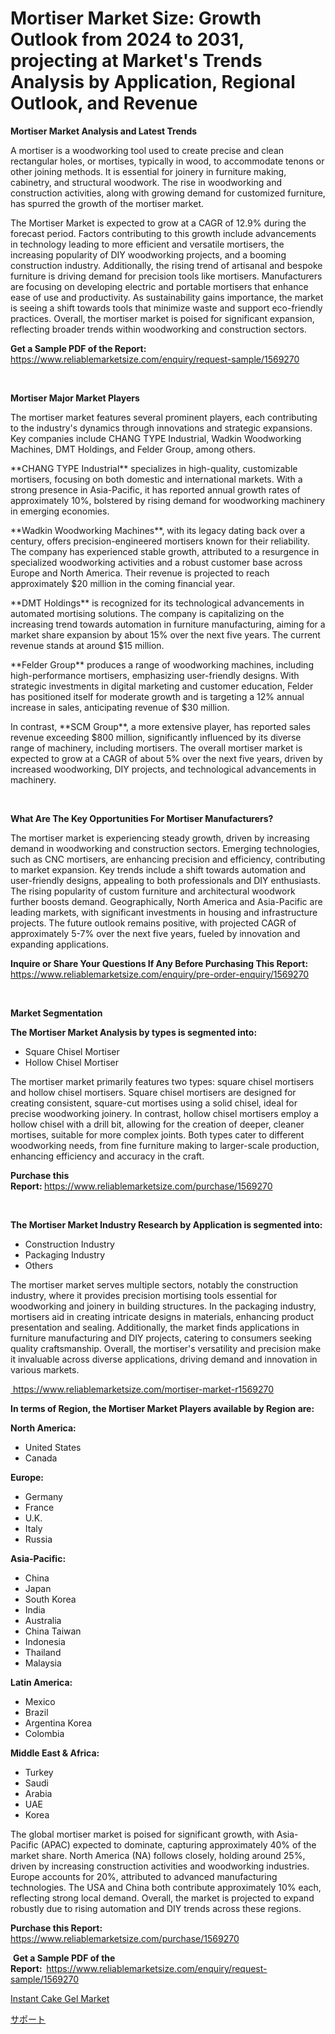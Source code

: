 <p><h1>Mortiser Market Size: Growth Outlook from 2024 to 2031, projecting at Market's Trends Analysis by Application, Regional Outlook, and Revenue</h1></p><p><strong>Mortiser Market Analysis and Latest Trends</strong></p>
<p><p>A mortiser is a woodworking tool used to create precise and clean rectangular holes, or mortises, typically in wood, to accommodate tenons or other joining methods. It is essential for joinery in furniture making, cabinetry, and structural woodwork. The rise in woodworking and construction activities, along with growing demand for customized furniture, has spurred the growth of the mortiser market.</p><p>The Mortiser Market is expected to grow at a CAGR of 12.9% during the forecast period. Factors contributing to this growth include advancements in technology leading to more efficient and versatile mortisers, the increasing popularity of DIY woodworking projects, and a booming construction industry. Additionally, the rising trend of artisanal and bespoke furniture is driving demand for precision tools like mortisers. Manufacturers are focusing on developing electric and portable mortisers that enhance ease of use and productivity. As sustainability gains importance, the market is seeing a shift towards tools that minimize waste and support eco-friendly practices. Overall, the mortiser market is poised for significant expansion, reflecting broader trends within woodworking and construction sectors.</p></p>
<p><strong>Get a Sample PDF of the Report:&nbsp;</strong> <a href="https://www.reliablemarketsize.com/enquiry/request-sample/1569270?utm_campaign=1840&utm_medium=2&utm_source=Github&utm_content=ia&utm_term=29122024&utm_id=mortiser">https://www.reliablemarketsize.com/enquiry/request-sample/1569270</a></p>
<p>&nbsp;</p>
<p><strong>Mortiser Major Market Players</strong></p>
<p><p>The mortiser market features several prominent players, each contributing to the industry's dynamics through innovations and strategic expansions. Key companies include CHANG TYPE Industrial, Wadkin Woodworking Machines, DMT Holdings, and Felder Group, among others.</p><p>**CHANG TYPE Industrial** specializes in high-quality, customizable mortisers, focusing on both domestic and international markets. With a strong presence in Asia-Pacific, it has reported annual growth rates of approximately 10%, bolstered by rising demand for woodworking machinery in emerging economies.</p><p>**Wadkin Woodworking Machines**, with its legacy dating back over a century, offers precision-engineered mortisers known for their reliability. The company has experienced stable growth, attributed to a resurgence in specialized woodworking activities and a robust customer base across Europe and North America. Their revenue is projected to reach approximately $20 million in the coming financial year.</p><p>**DMT Holdings** is recognized for its technological advancements in automated mortising solutions. The company is capitalizing on the increasing trend towards automation in furniture manufacturing, aiming for a market share expansion by about 15% over the next five years. The current revenue stands at around $15 million.</p><p>**Felder Group** produces a range of woodworking machines, including high-performance mortisers, emphasizing user-friendly designs. With strategic investments in digital marketing and customer education, Felder has positioned itself for moderate growth and is targeting a 12% annual increase in sales, anticipating revenue of $30 million.</p><p>In contrast, **SCM Group**, a more extensive player, has reported sales revenue exceeding $800 million, significantly influenced by its diverse range of machinery, including mortisers. The overall mortiser market is expected to grow at a CAGR of about 5% over the next five years, driven by increased woodworking, DIY projects, and technological advancements in machinery.</p></p>
<p>&nbsp;</p>
<p><strong>What Are The Key Opportunities For Mortiser Manufacturers?</strong></p>
<p><p>The mortiser market is experiencing steady growth, driven by increasing demand in woodworking and construction sectors. Emerging technologies, such as CNC mortisers, are enhancing precision and efficiency, contributing to market expansion. Key trends include a shift towards automation and user-friendly designs, appealing to both professionals and DIY enthusiasts. The rising popularity of custom furniture and architectural woodwork further boosts demand. Geographically, North America and Asia-Pacific are leading markets, with significant investments in housing and infrastructure projects. The future outlook remains positive, with projected CAGR of approximately 5-7% over the next five years, fueled by innovation and expanding applications.</p></p>
<p><strong>Inquire or Share Your Questions If Any Before Purchasing This Report:</strong> <a href="https://www.reliablemarketsize.com/enquiry/pre-order-enquiry/1569270?utm_campaign=1840&utm_medium=2&utm_source=Github&utm_content=ia&utm_term=29122024&utm_id=mortiser">https://www.reliablemarketsize.com/enquiry/pre-order-enquiry/1569270</a></p>
<p>&nbsp;</p>
<p><strong>Market Segmentation</strong></p>
<p><strong>The Mortiser Market Analysis by types is segmented into:</strong></p>
<p><ul><li>Square Chisel Mortiser</li><li>Hollow Chisel Mortiser</li></ul></p>
<p><p>The mortiser market primarily features two types: square chisel mortisers and hollow chisel mortisers. Square chisel mortisers are designed for creating consistent, square-cut mortises using a solid chisel, ideal for precise woodworking joinery. In contrast, hollow chisel mortisers employ a hollow chisel with a drill bit, allowing for the creation of deeper, cleaner mortises, suitable for more complex joints. Both types cater to different woodworking needs, from fine furniture making to larger-scale production, enhancing efficiency and accuracy in the craft.</p></p>
<p><strong>Purchase this Report:&nbsp;</strong><a href="https://www.reliablemarketsize.com/purchase/1569270?utm_campaign=1840&utm_medium=2&utm_source=Github&utm_content=ia&utm_term=29122024&utm_id=mortiser">https://www.reliablemarketsize.com/purchase/1569270</a></p>
<p>&nbsp;</p>
<p><strong>The Mortiser Market Industry Research by Application is segmented into:</strong></p>
<p><ul><li>Construction Industry</li><li>Packaging Industry</li><li>Others</li></ul></p>
<p><p>The mortiser market serves multiple sectors, notably the construction industry, where it provides precision mortising tools essential for woodworking and joinery in building structures. In the packaging industry, mortisers aid in creating intricate designs in materials, enhancing product presentation and sealing. Additionally, the market finds applications in furniture manufacturing and DIY projects, catering to consumers seeking quality craftsmanship. Overall, the mortiser's versatility and precision make it invaluable across diverse applications, driving demand and innovation in various markets.</p></p>
<p><a href="https://www.reliablemarketsize.com/mortiser-market-r1569270?utm_campaign=1840&utm_medium=2&utm_source=Github&utm_content=ia&utm_term=29122024&utm_id=mortiser">&nbsp;https://www.reliablemarketsize.com/mortiser-market-r1569270</a></p>
<p><strong>In terms of Region, the Mortiser Market Players available by Region are:</strong></p>
<p>
    <p> <strong> North America: </strong>
        <ul>
            <li>United States</li>
            <li>Canada</li>
        </ul>
        </p> 
    <p> <strong> Europe: </strong>
        <ul>
            <li>Germany</li>
            <li>France</li>
            <li>U.K.</li>
            <li>Italy</li>
            <li>Russia</li>
        </ul>
        </p> 
    <p> <strong> Asia-Pacific: </strong>
        <ul>
            <li>China</li>
            <li>Japan</li>
            <li>South Korea</li>
            <li>India</li>
            <li>Australia</li>
            <li>China Taiwan</li>
            <li>Indonesia</li>
            <li>Thailand</li>
            <li>Malaysia</li>
        </ul>
        </p> 
    <p> <strong> Latin America: </strong>
        <ul>
            <li>Mexico</li>
            <li>Brazil</li>
            <li>Argentina Korea</li>
            <li>Colombia</li>
        </ul>
        </p> 
    <p> <strong> Middle East & Africa: </strong>
        <ul>
            <li>Turkey</li>
            <li>Saudi</li>
            <li>Arabia</li>
            <li>UAE</li>
            <li>Korea</li>
        </ul>
    </p>
    </p>
<p><p>The global mortiser market is poised for significant growth, with Asia-Pacific (APAC) expected to dominate, capturing approximately 40% of the market share. North America (NA) follows closely, holding around 25%, driven by increasing construction activities and woodworking industries. Europe accounts for 20%, attributed to advanced manufacturing technologies. The USA and China both contribute approximately 10% each, reflecting strong local demand. Overall, the market is projected to expand robustly due to rising automation and DIY trends across these regions.</p></p>
<p><strong>Purchase this Report: </strong><a href="https://www.reliablemarketsize.com/purchase/1569270?utm_campaign=1840&utm_medium=2&utm_source=Github&utm_content=ia&utm_term=29122024&utm_id=mortiser">https://www.reliablemarketsize.com/purchase/1569270</a></p>
<p>&nbsp;<strong>Get a Sample PDF of the Report:&nbsp;&nbsp;</strong><a href="https://www.reliablemarketsize.com/enquiry/request-sample/1569270?utm_campaign=1840&utm_medium=2&utm_source=Github&utm_content=ia&utm_term=29122024&utm_id=mortiser">https://www.reliablemarketsize.com/enquiry/request-sample/1569270</a></p>
<p><strong></strong></p>
<p><p><a href="https://github.com/vimar16th/Market-Research-Report-List-7/blob/main/instant-cake-gel-market.md?utm_campaign=1840&utm_medium=2&utm_source=Github&utm_content=ia&utm_term=29122024&utm_id=mortiser">Instant Cake Gel Market</a></p><p><a href="https://github.com/mohamedbakry57/Market-Research-Report-List-6/blob/main/821753128941.md?utm_campaign=1840&utm_medium=2&utm_source=Github&utm_content=ia&utm_term=29122024&utm_id=mortiser">サポート</a></p></p>